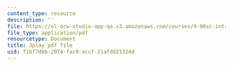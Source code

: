 ```yaml
---
content_type: resource
description: ''
file: https://ol-ocw-studio-app-qa.s3.amazonaws.com/courses/9-00sc-introduction-to-psychology-fall-2011/f1bf7d8b2074fac0accf21afdd21324d_t73rjeOj0eY.pdf
file_type: application/pdf
resourcetype: Document
title: 3play pdf file
uid: f1bf7d8b-2074-fac0-accf-21afdd21324d
---
```

